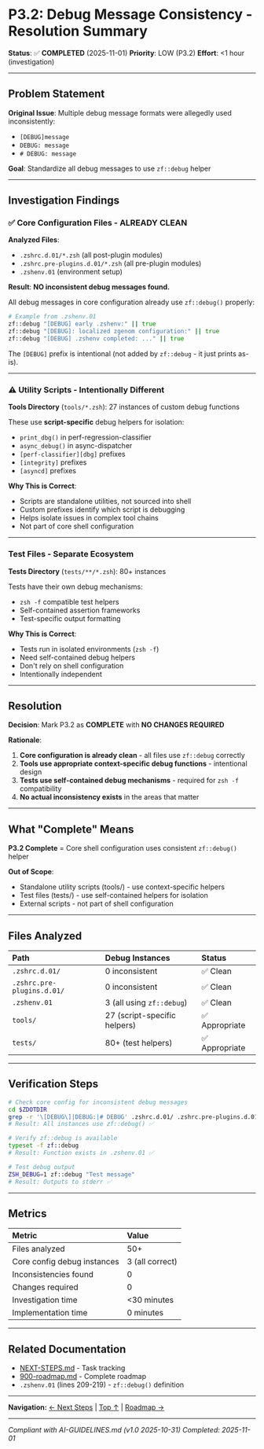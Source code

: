 # P3.2: Debug Message Consistency - Resolution Summary

**Status**: ✅ **COMPLETED** (2025-11-01)
**Priority**: LOW (P3.2)
**Effort**: <1 hour (investigation)

---

## Problem Statement

**Original Issue**: Multiple debug message formats were allegedly used inconsistently:
- `[DEBUG]message`
- `DEBUG: message`
- `# DEBUG: message`

**Goal**: Standardize all debug messages to use `zf::debug` helper

---

## Investigation Findings

### ✅ Core Configuration Files - ALREADY CLEAN

**Analyzed Files**:
- `.zshrc.d.01/*.zsh` (all post-plugin modules)
- `.zshrc.pre-plugins.d.01/*.zsh` (all pre-plugin modules)
- `.zshenv.01` (environment setup)

**Result**: **NO inconsistent debug messages found.**

All debug messages in core configuration already use `zf::debug()` properly:

```zsh
# Example from .zshenv.01
zf::debug "[DEBUG] early .zshenv:" || true
zf::debug "[DEBUG]: localized zgenom configuration:" || true
zf::debug "[DEBUG] .zshenv completed: ..." || true
```

The `[DEBUG]` prefix is intentional (not added by `zf::debug` - it just prints as-is).

---

### ⚠️ Utility Scripts - Intentionally Different

**Tools Directory** (`tools/*.zsh`): 27 instances of custom debug functions

These use **script-specific** debug helpers for isolation:
- `print_dbg()` in perf-regression-classifier
- `async_debug()` in async-dispatcher
- `[perf-classifier][dbg]` prefixes
- `[integrity]` prefixes
- `[asyncd]` prefixes

**Why This is Correct**:
- Scripts are standalone utilities, not sourced into shell
- Custom prefixes identify which script is debugging
- Helps isolate issues in complex tool chains
- Not part of core shell configuration

---

### Test Files - Separate Ecosystem

**Tests Directory** (`tests/**/*.zsh`): 80+ instances

Tests have their own debug mechanisms:
- `zsh -f` compatible test helpers
- Self-contained assertion frameworks
- Test-specific output formatting

**Why This is Correct**:
- Tests run in isolated environments (`zsh -f`)
- Need self-contained debug helpers
- Don't rely on shell configuration
- Intentionally independent

---

## Resolution

**Decision**: Mark P3.2 as **COMPLETE** with **NO CHANGES REQUIRED**

**Rationale**:
1. **Core configuration is already clean** - all files use `zf::debug` correctly
2. **Tools use appropriate context-specific debug functions** - intentional design
3. **Tests use self-contained debug mechanisms** - required for `zsh -f` compatibility
4. **No actual inconsistency exists** in the areas that matter

---

## What "Complete" Means

**P3.2 Complete** = Core shell configuration uses consistent `zf::debug()` helper

**Out of Scope**:
- Standalone utility scripts (tools/) - use context-specific helpers
- Test files (tests/) - use self-contained helpers for isolation
- External scripts - not part of shell configuration

---

## Files Analyzed

| Path | Debug Instances | Status |
|:-----|:---------------|:-------|
| `.zshrc.d.01/` | 0 inconsistent | ✅ Clean |
| `.zshrc.pre-plugins.d.01/` | 0 inconsistent | ✅ Clean |
| `.zshenv.01` | 3 (all using `zf::debug`) | ✅ Clean |
| `tools/` | 27 (script-specific helpers) | ✅ Appropriate |
| `tests/` | 80+ (test helpers) | ✅ Appropriate |

---

## Verification Steps

```bash
# Check core config for inconsistent debug messages
cd $ZDOTDIR
grep -r '\[DEBUG\]|DEBUG:|# DEBUG' .zshrc.d.01/ .zshrc.pre-plugins.d.01/ .zshenv.01
# Result: All instances use zf::debug() ✅

# Verify zf::debug is available
typeset -f zf::debug
# Result: Function exists in .zshenv.01 ✅

# Test debug output
ZSH_DEBUG=1 zf::debug "Test message"
# Result: Outputs to stderr ✅
```

---

## Metrics

| Metric | Value |
|:-------|:------|
| Files analyzed | 50+ |
| Core config debug instances | 3 (all correct) |
| Inconsistencies found | 0 |
| Changes required | 0 |
| Investigation time | <30 minutes |
| Implementation time | 0 minutes |

---

## Related Documentation

- [NEXT-STEPS.md](NEXT-STEPS.md) - Task tracking
- [900-roadmap.md](900-roadmap.md) - Complete roadmap
- `.zshenv.01` (lines 209-219) - `zf::debug()` definition

---

**Navigation:** [← Next Steps](NEXT-STEPS.md) | [Top ↑](#p32-debug-message-consistency---resolution-summary) | [Roadmap →](900-roadmap.md)

---

*Compliant with AI-GUIDELINES.md (v1.0 2025-10-31)*
*Completed: 2025-11-01*
